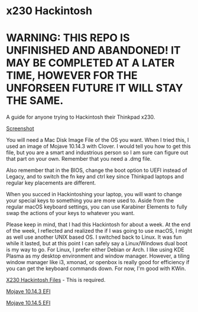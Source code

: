 # x230 Hackintosh
# WARNING: THIS REPO IS UNFINISHED AND ABANDONED! IT MAY BE COMPLETED AT A LATER TIME, HOWEVER FOR THE UNFORSEEN FUTURE IT WILL STAY THE SAME.
A guide for anyone trying to Hackintosh their Thinkpad x230.

[Screenshot](https://user-images.githubusercontent.com/11577850/64479428-0c603d00-d185-11e9-8c3e-6c30f41f5ffe.png)

You will need a Mac Disk Image File of the OS you want. When I tried this, I used an image of Mojave 10.14.3 with Clover. I would tell you how to get this file, but you are a smart and industrious person so I am sure can figure out that part on your own. Remember that you need a .dmg file.

Also remember that in the BIOS, change the boot option to UEFI instead of Legacy, and to switch the fn key and ctrl key since Thinkpad laptops and regular key placements are different.

When you succed in Hackintoshing your laptop, you will want to change your special keys to something you are more used to. Aside from the regular macOS keyboard settings, you can use Karabiner Elements to fully swap the actions of your keys to whatever you want.

Please keep in mind, that I had this Hackintosh for about a week. At the end of the week, I reflected and realized the if I was going to use macOS, I might as well use another UNIX based OS. I switched back to Linux. It was fun while it lasted, but at this point I can safely say a Linux/Windows dual boot is my way to go. For Linux, I prefer either Debian or Arch. I like using KDE Plasma as my desktop environment and window manager. However, a tiling window manager like i3, xmonad, or openbox is really good for efficiency if you can get the keyboard commands down. For now, I'm good with KWin.

[X230 Hackintosh Files](http://www.mediafire.com/file/59zlwzmy2u1ag8r/X230_Mojave_Hackintosh_Files.7z/file) - This is required.

[Mojave 10.14.3 EFI](http://www.mediafire.com/file/m6zx6wzjsu62ydj/X230_Mojave_10.14.3_EFI.7z/file)

[Mojave 10.14.5 EFI](http://www.mediafire.com/file/ycg3f3sit02hrvy/X230_Mojave_10.14.5_EFI.7z/file)
